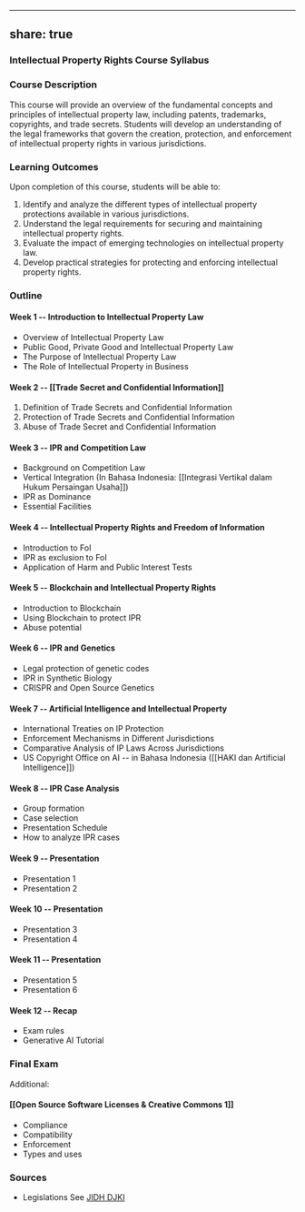 
---
share: true
---

### Intellectual Property Rights Course Syllabus 

### Course Description
This course will provide an overview of the fundamental concepts and principles of intellectual property law, including patents, trademarks, copyrights, and trade secrets. Students will develop an understanding of the legal frameworks that govern the creation, protection, and enforcement of intellectual property rights in various jurisdictions.

### Learning Outcomes
Upon completion of this course, students will be able to:

1. Identify and analyze the different types of intellectual property protections available in various jurisdictions.
2. Understand the legal requirements for securing and maintaining intellectual property rights.
3. Evaluate the impact of emerging technologies on intellectual property law.
4. Develop practical strategies for protecting and enforcing intellectual property rights.

### Outline

#### Week 1 -- Introduction to Intellectual Property Law 
- Overview of Intellectual Property Law
- Public Good, Private Good and Intellectual Property Law
- The Purpose of Intellectual Property Law
- The Role of Intellectual Property in Business

#### Week 2 -- [[Trade Secret and Confidential Information]]
1. Definition of Trade Secrets and Confidential Information
2. Protection of Trade Secrets and Confidential Information
3. Abuse of Trade Secret and Confidential Information

#### Week 3 -- IPR and Competition Law
- Background on Competition Law
- Vertical Integration (In Bahasa Indonesia: [[Integrasi Vertikal dalam Hukum Persaingan Usaha]])
- IPR as Dominance
- Essential Facilities

#### Week 4 -- Intellectual Property Rights and Freedom of Information
- Introduction to FoI
- IPR as exclusion to FoI
- Application of Harm and Public Interest Tests

#### Week 5 -- Blockchain and Intellectual Property Rights
- Introduction to Blockchain 
- Using Blockchain to protect IPR 
- Abuse potential

#### Week 6 -- IPR and Genetics
- Legal protection of genetic codes
- IPR in Synthetic Biology 
- CRISPR and Open Source Genetics 


#### Week 7 -- Artificial Intelligence and Intellectual Property 
- International Treaties on IP Protection 
- Enforcement Mechanisms in Different Jurisdictions 
- Comparative Analysis of IP Laws Across Jurisdictions 
- US Copyright Office on AI -- in Bahasa Indonesia ([[HAKI dan Artificial Intelligence]])

#### Week 8 -- IPR Case Analysis 
- Group formation
- Case selection
- Presentation Schedule
- How to analyze IPR cases


#### Week 9 -- Presentation
- Presentation 1
- Presentation 2

#### Week 10 -- Presentation 
- Presentation 3
- Presentation 4

#### Week 11 -- Presentation 
- Presentation 5
- Presentation 6

#### Week 12 -- Recap
- Exam rules
- Generative AI Tutorial


### Final Exam


Additional:

#### [[Open Source Software Licenses & Creative Commons 1]]

- Compliance
- Compatibility
- Enforcement
- Types and uses



### Sources
- Legislations See [JIDH DJKI](https://jdih.dgip.go.id/index.php)